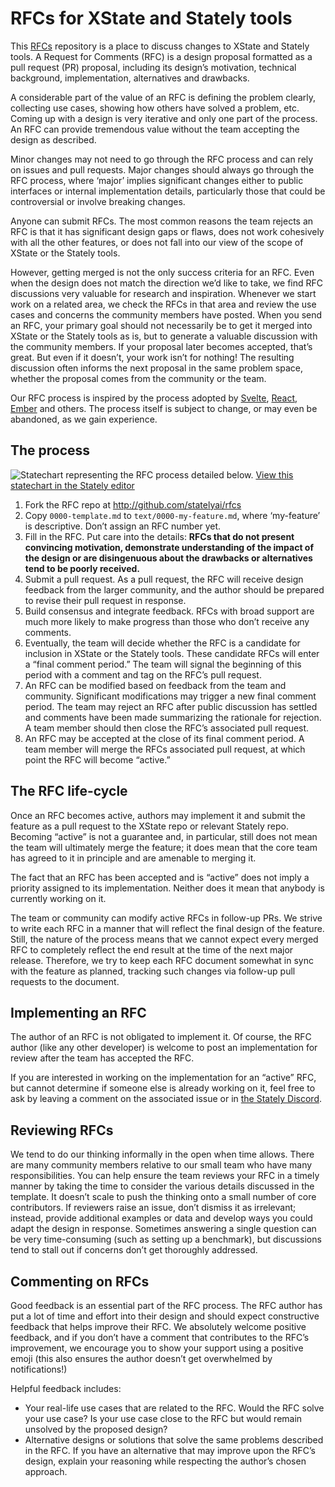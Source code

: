 # RFCs for XState and Stately tools

This [RFCs](https://en.wikipedia.org/wiki/Request_for_Comments) repository is a place to discuss changes to XState and Stately tools. A Request for Comments (RFC) is a design proposal formatted as a pull request (PR) proposal, including its design’s motivation, technical background, implementation, alternatives and drawbacks.

A considerable part of the value of an RFC is defining the problem clearly, collecting use cases, showing how others have solved a problem, etc. Coming up with a design is very iterative and only one part of the process. An RFC can provide tremendous value without the team accepting the design as described.

Minor changes may not need to go through the RFC process and can rely on issues and pull requests. Major changes should always go through the RFC process, where ‘major’ implies significant changes either to public interfaces or internal implementation details, particularly those that could be controversial or involve breaking changes.

Anyone can submit RFCs. The most common reasons the team rejects an RFC is that it has significant design gaps or flaws, does not work cohesively with all the other features, or does not fall into our view of the scope of XState or the Stately tools. 

However, getting merged is not the only success criteria for an RFC. Even when the design does not match the direction we’d like to take, we find RFC discussions very valuable for research and inspiration. Whenever we start work on a related area, we check the RFCs in that area and review the use cases and concerns the community members have posted. When you send an RFC, your primary goal should not necessarily be to get it merged into XState or the Stately tools as is, but to generate a valuable discussion with the community members. If your proposal later becomes accepted, that’s great. But even if it doesn’t, your work isn’t for nothing! The resulting discussion often informs the next proposal in the same problem space, whether the proposal comes from the community or the team.

Our RFC process is inspired by the process adopted by [Svelte](https://github.com/sveltejs/rfcs), [React](https://github.com/reactjs/rfcs), [Ember](https://github.com/emberjs/rfcs) and others. The process itself is subject to change, or may even be abandoned, as we gain experience.


## The process

![Statechart representing the RFC process detailed below.](https://user-images.githubusercontent.com/266663/169092679-3f64947d-31e6-4e04-bdba-baf408dfd832.png) [View this statechart in the Stately editor](https://stately.ai/registry/editor/share/eee673df-9f4d-4965-beb8-1a649676521a)

1. Fork the RFC repo at http://github.com/statelyai/rfcs
2. Copy `0000-template.md` to `text/0000-my-feature.md`, where ‘my-feature’ is descriptive. Don’t assign an RFC number yet.
3. Fill in the RFC. Put care into the details: **RFCs that do not present convincing motivation, demonstrate understanding of the impact of the design or are disingenuous about the drawbacks or alternatives tend to be poorly received.**
4. Submit a pull request. As a pull request, the RFC will receive design feedback from the larger community, and the author should be prepared to revise their pull request in response.
5. Build consensus and integrate feedback. RFCs with broad support are much more likely to make progress than those who don’t receive any comments.
6. Eventually, the team will decide whether the RFC is a candidate for inclusion in XState or the Stately tools. These candidate RFCs will enter a “final comment period.” The team will signal the beginning of this period with a comment and tag on the RFC’s pull request.
7. An RFC can be modified based on feedback from the team and community. Significant modifications may trigger a new final comment period.
The team may reject an RFC after public discussion has settled and comments have been made summarizing the rationale for rejection. A team member should then close the RFC’s associated pull request.
8. An RFC may be accepted at the close of its final comment period. A team member will merge the RFCs associated pull request, at which point the RFC will become “active.”


## The RFC life-cycle

Once an RFC becomes active, authors may implement it and submit the feature as a pull request to the XState repo or relevant Stately repo. Becoming “active” is not a guarantee and, in particular, still does not mean the team will ultimately merge the feature; it does mean that the core team has agreed to it in principle and are amenable to merging it.

The fact that an RFC has been accepted and is “active” does not imply a priority assigned to its implementation. Neither does it mean that anybody is currently working on it.

The team or community can modify active RFCs in follow-up PRs. We strive to write each RFC in a manner that will reflect the final design of the feature. Still, the nature of the process means that we cannot expect every merged RFC to completely reflect the end result at the time of the next major release. Therefore, we try to keep each RFC document somewhat in sync with the feature as planned, tracking such changes via follow-up pull requests to the document.


## Implementing an RFC

The author of an RFC is not obligated to implement it. Of course, the RFC author (like any other developer) is welcome to post an implementation for review after the team has accepted the RFC.

If you are interested in working on the implementation for an “active” RFC, but cannot determine if someone else is already working on it, feel free to ask by leaving a comment on the associated issue or in [the Stately Discord](https://discord.gg/xstate).


## Reviewing RFCs

We tend to do our thinking informally in the open when time allows. There are many community members relative to our small team who have many responsibilities. You can help ensure the team reviews your RFC in a timely manner by taking the time to consider the various details discussed in the template. It doesn’t scale to push the thinking onto a small number of core contributors. If reviewers raise an issue, don’t dismiss it as irrelevant; instead, provide additional examples or data and develop ways you could adapt the design in response. Sometimes answering a single question can be very time-consuming (such as setting up a benchmark), but discussions tend to stall out if concerns don’t get thoroughly addressed.

## Commenting on RFCs

Good feedback is an essential part of the RFC process. The RFC author has put a lot of time and effort into their design and should expect constructive feedback that helps improve their RFC. We absolutely welcome positive feedback, and if you don’t have a comment that contributes to the RFC’s improvement, we encourage you to show your support using a positive emoji (this also ensures the author doesn’t get overwhelmed by notifications!)

Helpful feedback includes:
- Your real-life use cases that are related to the RFC. Would the RFC solve your use case? Is your use case close to the RFC but would remain unsolved by the proposed design?
- Alternative designs or solutions that solve the same problems described in the RFC. If you have an alternative that may improve upon the RFC’s design, explain your reasoning while respecting the author’s chosen approach.
